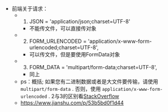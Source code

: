 - 前端关于请求：
	- 1. JSON = 'application/json;charset=UTF-8'
		- 不能传文件，可以直接传对象
	- 2. FORM_URLENCODED = 'application/x-www-form-urlencoded;charset=UTF-8',
		- 可以传文件，但是要使用FormData对象
	- 3. FORM_DATA = 'multipart/form-data;charset=UTF-8',
		- 同上
	- ps：概括; 如果您有二进制数据或者是大文件要传输，请使用 `multipart/form-data` . 否则，使用 `application/x-www-form-urlencoded` . 2与3的区别看[StackOverflow](https://stackoverflow.com/questions/4007969/application-x-www-form-urlencoded-or-multipart-form-data)
	- https://www.jianshu.com/p/53b5bd0f1d44